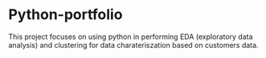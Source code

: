 # Python-portfolio
This project focuses on using python in performing EDA (exploratory data analysis) and clustering for data charateriszation based on customers data. 
